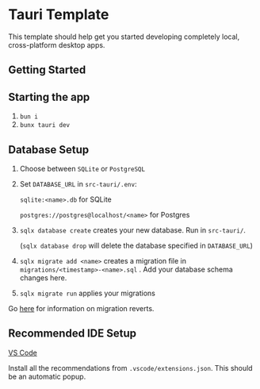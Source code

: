 # Tauri Template

This template should help get you started developing completely local, cross-platform desktop apps.

## Getting Started

## Starting the app

1. `bun i`
2. `bunx tauri dev`

## Database Setup

1. Choose between `SQLite` or `PostgreSQL`
2. Set `DATABASE_URL` in `src-tauri/.env`:

    `sqlite:<name>.db` for SQLite

    `postgres://postgres@localhost/<name>` for Postgres

3. `sqlx database create` creates your new database. Run in `src-tauri/`.

    (`sqlx database drop` will delete the database specified in `DATABASE_URL`)
4. `sqlx migrate add <name>` creates a migration file in `migrations/<timestamp>-<name>.sql` . Add your database schema changes here.
5. `sqlx migrate run` applies your migrations

Go [here](https://github.com/launchbadge/sqlx/blob/main/sqlx-cli/README.md#reverting-migrations) for information on migration reverts.

## Recommended IDE Setup

[VS Code](https://code.visualstudio.com/) 

Install all the recommendations from `.vscode/extensions.json`. This should be an automatic popup.